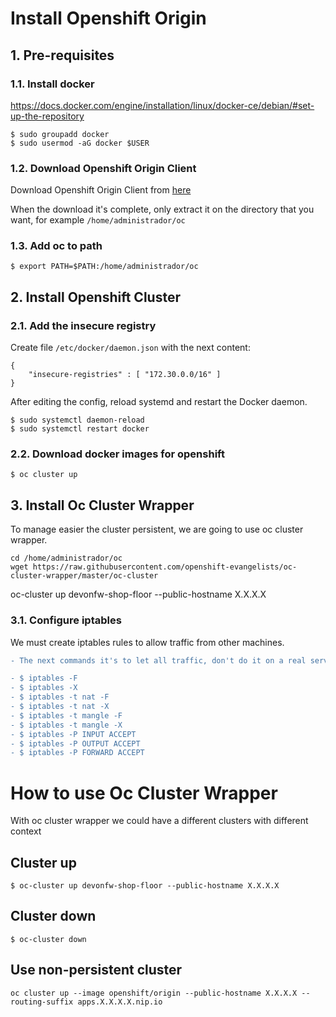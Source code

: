 # Install Openshift Origin

## 1. Pre-requisites
### 1.1. Install docker
https://docs.docker.com/engine/installation/linux/docker-ce/debian/#set-up-the-repository

```
$ sudo groupadd docker
$ sudo usermod -aG docker $USER
```
### 1.2. Download Openshift Origin Client
Download Openshift Origin Client from [here](https://www.openshift.org/download.html#oc-platforms)

When the download it's complete, only extract it on the directory that you want, for example `/home/administrador/oc`

<!-- 
````
wget https://github.com/openshift/origin/releases/download/v3.7.1/openshift-origin-server-v3.7.1-ab0f056-linux-64bit.tar.gz
```
tar -xvzf openshift-origin-server-v3.7.1-ab0f056-linux-64bit.tar.gz
mv openshift-origin-server-v3.7.1-ab0f056-linux-64bit oc
```
-->
### 1.3. Add oc to path
```
$ export PATH=$PATH:/home/administrador/oc
```

## 2. Install Openshift Cluster
### 2.1. Add the insecure registry
Create file ```/etc/docker/daemon.json``` with the next content:
```
{
    "insecure-registries" : [ "172.30.0.0/16" ]
}
```
After editing the config, reload systemd and restart the Docker daemon.
```
$ sudo systemctl daemon-reload
$ sudo systemctl restart docker
```
### 2.2. Download docker images for openshift
```
$ oc cluster up
```

## 3. Install Oc Cluster Wrapper
To manage easier the cluster persistent, we are going to use oc cluster wrapper.
```
cd /home/administrador/oc
wget https://raw.githubusercontent.com/openshift-evangelists/oc-cluster-wrapper/master/oc-cluster
```
oc-cluster up devonfw-shop-floor --public-hostname X.X.X.X

### 3.1. Configure iptables
We must create iptables rules to allow traffic from other machines.

```diff
- The next commands it's to let all traffic, don't do it on a real server.

- $ iptables -F
- $ iptables -X
- $ iptables -t nat -F
- $ iptables -t nat -X
- $ iptables -t mangle -F
- $ iptables -t mangle -X
- $ iptables -P INPUT ACCEPT
- $ iptables -P OUTPUT ACCEPT
- $ iptables -P FORWARD ACCEPT
```


# How to use Oc Cluster Wrapper
With oc cluster wrapper we could have a different clusters with different context
## Cluster up
```
$ oc-cluster up devonfw-shop-floor --public-hostname X.X.X.X
```
## Cluster down
```
$ oc-cluster down
```
## Use non-persistent cluster
```
oc cluster up --image openshift/origin --public-hostname X.X.X.X --routing-suffix apps.X.X.X.X.nip.io
```
